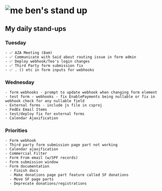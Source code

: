 # ![me](https://avatars2.githubusercontent.com/u/5232044?s=50&v=4) ben's stand up

## My daily stand-ups
 
### Tuesday

    - ✅ AZA Meeting (8am)
    - ✅ Communicate with Said about routing issue in form admin
    - ✅ Deploy webhook/Teo's login changes
    - ✅ Third Party form submission fix
    - ✅ . () etc in form inputs for webhooks

### Wednesday

    - form webhooks - prompt to update webhook when changing form element
    - test form - webhooks - fix EnablePayments being nullable or fix in webhook check for any nullable field
    - External forms - include js file in csproj
    - FedEx Email Items
    - test/deploy fix for external forms 
    - Calendar Ajaxification
 
### Priorities 

    - Form webhook
    - Third party form submission page part not working
    - Calendar ajaxification
    - Commercial Filter
    - Form From email (w/SPF records)
    - Form submission window
    - Form documentation
      - Finish docs
      - Make donations page part feature called SF donations
      - Move SF page parts
      - Deprecate donations/registrations
      
